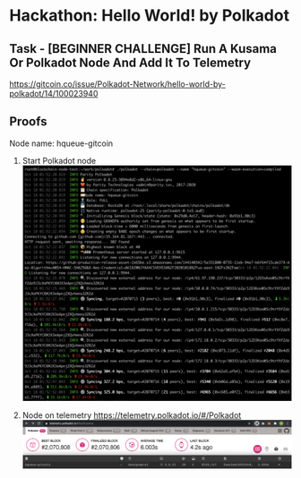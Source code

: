 # Hackathon: Hello World! by Polkadot
## Task - [BEGINNER CHALLENGE] Run A Kusama Or Polkadot Node And Add It To Telemetry

https://gitcoin.co/issue/Polkadot-Network/hello-world-by-polkadot/14/100023940

## Proofs
Node name: hqueue-gitcoin

1. Start Polkadot node
![](https://github.com/hqueue/polkadot-hackathon/blob/main/Run_A_Kusama_Or_Polkadot_Node_And_Add_It_To_Telemetry/Run_polkadot_node.png?raw=true)

2. Node on telemetry
https://telemetry.polkadot.io/#/Polkadot
![](https://github.com/hqueue/polkadot-hackathon/blob/main/Run_A_Kusama_Or_Polkadot_Node_And_Add_It_To_Telemetry/Telemetry.png?raw=true)
